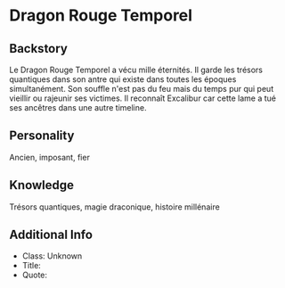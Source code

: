 # Dragon Rouge Temporel

## Backstory
Le Dragon Rouge Temporel a vécu mille éternités. Il garde les trésors quantiques dans son antre qui existe dans toutes les époques simultanément. Son souffle n'est pas du feu mais du temps pur qui peut vieillir ou rajeunir ses victimes. Il reconnaît Excalibur car cette lame a tué ses ancêtres dans une autre timeline.

## Personality
Ancien, imposant, fier

## Knowledge
Trésors quantiques, magie draconique, histoire millénaire

## Additional Info
- Class: Unknown
- Title: 
- Quote: 
